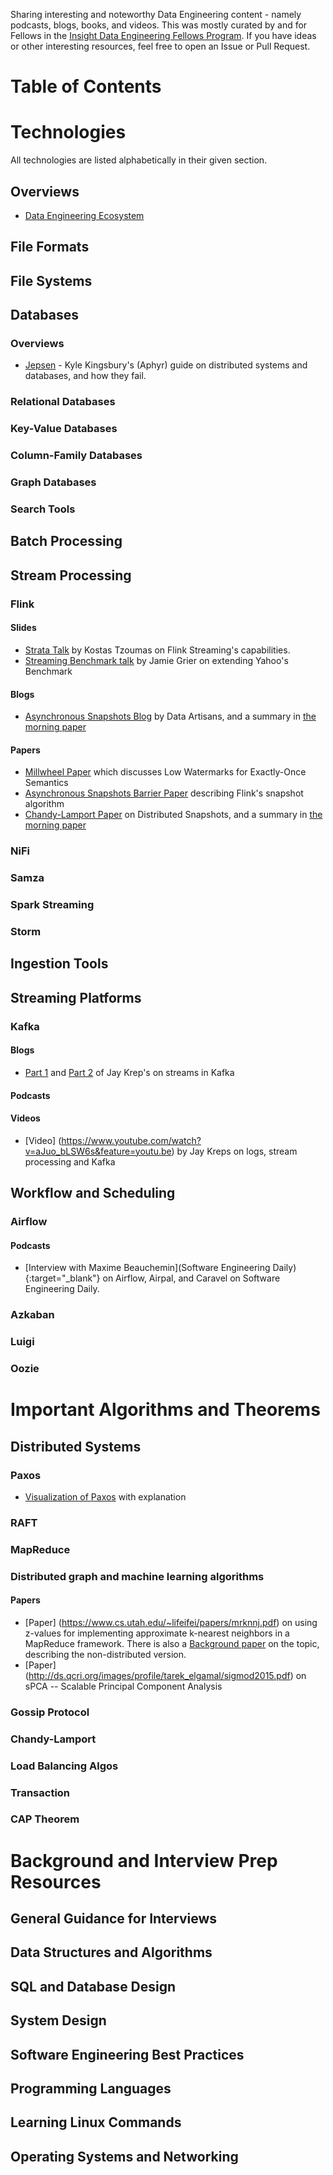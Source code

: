 Sharing interesting and noteworthy Data Engineering content - namely podcasts, blogs, books, and videos.  This was mostly curated by and for Fellows in the [Insight Data Engineering Fellows Program](http://insightdataengineering.com).  If you have ideas or other interesting resources, feel free to open an Issue or Pull Request.

# Table of Contents

# Technologies
All technologies are listed alphabetically in their given section.

## Overviews
* [Data Engineering Ecosystem](http://insightdataengineering.com/blog/pipeline_map.html)

## File Formats

## File Systems

## Databases

### Overviews
* [Jepsen](https://aphyr.com/tags/Jepsen) - Kyle Kingsbury's (Aphyr) guide on distributed systems and databases, and how they fail. 

### Relational Databases

### Key-Value Databases

### Column-Family Databases

### Graph Databases

### Search Tools

## Batch Processing

## Stream Processing

### Flink

#### Slides
* [Strata Talk](http://www.slideshare.net/KostasTzoumas/apache-flink-at-strata-san-jose-2016) by Kostas Tzoumas on Flink Streaming's capabilities.
* [Streaming Benchmark talk](http://www.slideshare.net/JamieGrier/extending-the-yahoo-streaming-benchmark) by Jamie Grier on extending Yahoo's Benchmark

#### Blogs
* [Asynchronous Snapshots Blog](http://data-artisans.com/high-throughput-low-latency-and-exactly-once-stream-processing-with-apache-flink/) by Data Artisans, and a summary in [the morning paper](https://blog.acolyer.org/2015/08/19/asynchronous-distributed-snapshots-for-distributed-dataflows/)  

#### Papers
* [Millwheel Paper](http://research.google.com/pubs/pub41378.html) which discusses Low Watermarks for Exactly-Once Semantics
* [Asynchronous Snapshots Barrier Paper](http://arxiv.org/abs/1506.08603) describing Flink's snapshot algorithm
* [Chandy-Lamport Paper](http://research.microsoft.com/en-us/um/people/lamport/pubs/chandy.pdf) on Distributed Snapshots, and a summary in [the morning paper](https://blog.acolyer.org/2015/04/22/distributed-snapshots-determining-global-states-of-distributed-systems/)  

### NiFi

### Samza

### Spark Streaming

### Storm


## Ingestion Tools

## Streaming Platforms
### Kafka
#### Blogs
* [Part 1](http://www.confluent.io/blog/stream-data-platform-1/) and [Part 2]((http://www.confluent.io/blog/stream-data-platform-2/)) of Jay Krep's on streams in Kafka

#### Podcasts

#### Videos
 * [Video] (https://www.youtube.com/watch?v=aJuo_bLSW6s&feature=youtu.be) by Jay Kreps on logs, stream processing and Kafka

## Workflow and Scheduling

### Airflow

#### Podcasts
* [Interview with Maxime Beauchemin](Software Engineering Daily){:target="_blank"} on Airflow, Airpal, and Caravel on Software Engineering Daily. 

### Azkaban

### Luigi

### Oozie



# Important Algorithms and Theorems

## Distributed Systems

### Paxos

*  [Visualization of Paxos](http://harry.me/blog/2014/12/27/neat-algorithms-paxos/) with explanation

### RAFT

### MapReduce

### Distributed graph and machine learning algorithms

#### Papers
 * [Paper] (https://www.cs.utah.edu/~lifeifei/papers/mrknnj.pdf) on using z-values for implementing approximate k-nearest neighbors in a MapReduce framework.  There is also a [Background paper](http://cs.sjtu.edu.cn/~yaobin/papers/icde10_knn.pdf) on the topic, describing the non-distributed version.
 * [Paper] (http://ds.qcri.org/images/profile/tarek_elgamal/sigmod2015.pdf) on sPCA -- Scalable Principal Component Analysis

### Gossip Protocol

### Chandy-Lamport

### Load Balancing Algos

### Transaction

### CAP Theorem

# Background and Interview Prep Resources

## General Guidance for Interviews

## Data Structures and Algorithms

## SQL and Database Design

## System Design

## Software Engineering Best Practices

## Programming Languages

## Learning Linux Commands

## Operating Systems and Networking
